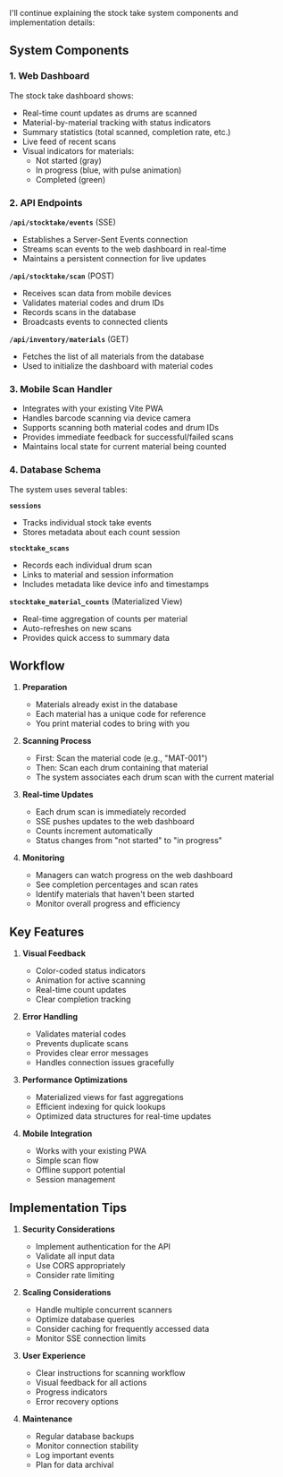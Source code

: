 I'll continue explaining the stock take system components and implementation details:

## System Components

### 1. Web Dashboard

The stock take dashboard shows:

- Real-time count updates as drums are scanned
- Material-by-material tracking with status indicators
- Summary statistics (total scanned, completion rate, etc.)
- Live feed of recent scans
- Visual indicators for materials:
  - Not started (gray)
  - In progress (blue, with pulse animation)
  - Completed (green)

### 2. API Endpoints

**`/api/stocktake/events`** (SSE)

- Establishes a Server-Sent Events connection
- Streams scan events to the web dashboard in real-time
- Maintains a persistent connection for live updates

**`/api/stocktake/scan`** (POST)

- Receives scan data from mobile devices
- Validates material codes and drum IDs
- Records scans in the database
- Broadcasts events to connected clients

**`/api/inventory/materials`** (GET)

- Fetches the list of all materials from the database
- Used to initialize the dashboard with material codes

### 3. Mobile Scan Handler

- Integrates with your existing Vite PWA
- Handles barcode scanning via device camera
- Supports scanning both material codes and drum IDs
- Provides immediate feedback for successful/failed scans
- Maintains local state for current material being counted

### 4. Database Schema

The system uses several tables:

**`sessions`**

- Tracks individual stock take events
- Stores metadata about each count session

**`stocktake_scans`**

- Records each individual drum scan
- Links to material and session information
- Includes metadata like device info and timestamps

**`stocktake_material_counts`** (Materialized View)

- Real-time aggregation of counts per material
- Auto-refreshes on new scans
- Provides quick access to summary data

## Workflow

1. **Preparation**

   - Materials already exist in the database
   - Each material has a unique code for reference
   - You print material codes to bring with you

2. **Scanning Process**

   - First: Scan the material code (e.g., "MAT-001")
   - Then: Scan each drum containing that material
   - The system associates each drum scan with the current material

3. **Real-time Updates**

   - Each drum scan is immediately recorded
   - SSE pushes updates to the web dashboard
   - Counts increment automatically
   - Status changes from "not started" to "in progress"

4. **Monitoring**
   - Managers can watch progress on the web dashboard
   - See completion percentages and scan rates
   - Identify materials that haven't been started
   - Monitor overall progress and efficiency

## Key Features

1. **Visual Feedback**

   - Color-coded status indicators
   - Animation for active scanning
   - Real-time count updates
   - Clear completion tracking

2. **Error Handling**

   - Validates material codes
   - Prevents duplicate scans
   - Provides clear error messages
   - Handles connection issues gracefully

3. **Performance Optimizations**

   - Materialized views for fast aggregations
   - Efficient indexing for quick lookups
   - Optimized data structures for real-time updates

4. **Mobile Integration**
   - Works with your existing PWA
   - Simple scan flow
   - Offline support potential
   - Session management

## Implementation Tips

1. **Security Considerations**

   - Implement authentication for the API
   - Validate all input data
   - Use CORS appropriately
   - Consider rate limiting

2. **Scaling Considerations**

   - Handle multiple concurrent scanners
   - Optimize database queries
   - Consider caching for frequently accessed data
   - Monitor SSE connection limits

3. **User Experience**

   - Clear instructions for scanning workflow
   - Visual feedback for all actions
   - Progress indicators
   - Error recovery options

4. **Maintenance**
   - Regular database backups
   - Monitor connection stability
   - Log important events
   - Plan for data archival
